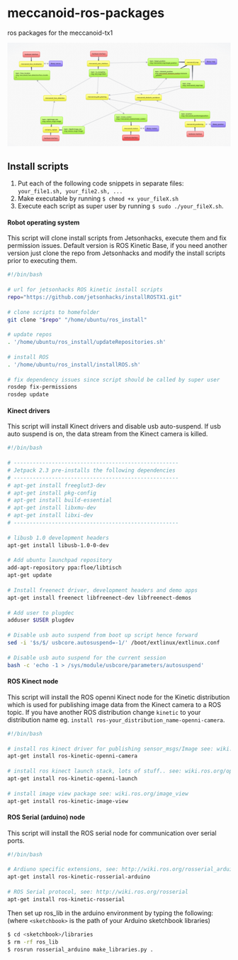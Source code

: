 # meccanoid-ros-packages

ros packages for the meccanoid-tx1

![Screenshot](ros-packages-basic-idea.png)


## Install scripts

1. Put each of the following code snippets in separate files: ` your_file1.sh, your_file2.sh, ...` 
2. Make executable by running `$ chmod +x your_fileX.sh`
3. Execute each script as super user by running `$ sudo ./your_fileX.sh`.

#### Robot operating system

This script will clone install scripts from Jetsonhacks, execute them and fix permission issues. Default version is ROS Kinetic Base, if you need another version just clone the repo from Jetsonhacks and modify the install scripts prior to executing them.

```bash
#!/bin/bash

# url for jetsonhacks ROS kinetic install scripts
repo="https://github.com/jetsonhacks/installROSTX1.git"

# clone scripts to homefolder
git clone "$repo" "/home/ubuntu/ros_install"

# update repos
. '/home/ubuntu/ros_install/updateRepositories.sh'

# install ROS
. '/home/ubuntu/ros_install/installROS.sh'

# fix dependency issues since script should be called by super user
rosdep fix-permissions
rosdep update
```

#### Kinect drivers

This script will install Kinect drivers and disable usb auto-suspend. If usb auto suspend is on, the data stream from the Kinect camera is killed.

```bash
#!/bin/bash

# ----------------------------------------------------
# Jetpack 2.3 pre-installs the following dependencies
# ----------------------------------------------------
# apt-get install freeglut3-dev
# apt-get install pkg-config
# apt-get install build-essential
# apt-get install libxmu-dev
# apt-get install libxi-dev
# ----------------------------------------------------

# libusb 1.0 development headers
apt-get install libusb-1.0-0-dev

# Add ubuntu launchpad repository
add-apt-repository ppa:floe/libtisch
apt-get update

# Install freenect driver, development headers and demo apps
apt-get install freenect libfreenect-dev libfreenect-demos

# Add user to plugdec
adduser $USER plugdev

# Disable usb auto suspend from boot up script hence forward
sed -i '$s/$/ usbcore.autosuspend=-1/' /boot/extlinux/extlinux.conf

# Disable usb auto suspend for the current session 
bash -c 'echo -1 > /sys/module/usbcore/parameters/autosuspend'
```

#### ROS Kinect node

This script will install the ROS openni Kinect node for the Kinetic distribution which is used for publishing image data from the Kinect camera to a ROS topic. If you have another ROS distribution change `kinetic` to your distribution name eg. `install ros-your_distribution_name-openni-camera`.

```bash
#!/bin/bash

# install ros kinect driver for publishing sensor_msgs/Image see: wiki.ros.org/openni_camera
apt-get install ros-kinetic-openni-camera

# install ros kinect launch stack, lots of stuff.. see: wiki.ros.org/openni_launch
apt-get install ros-kinetic-openni-launch

# install image view package see: wiki.ros.org/image_view
apt-get install ros-kinetic-image-view
```

#### ROS Serial (arduino) node

This script will install the ROS serial node for communication over serial ports.

```bash
#!/bin/bash

# Ardiuno specific extensions, see: http://wiki.ros.org/rosserial_arduino
apt-get install ros-kinetic-rosserial-arduino

# ROS Serial protocol, see: http://wiki.ros.org/rosserial
apt-get install ros-kinetic-rosserial
```

Then set up ros_lib in the arduino environment by typing the following: (where `<sketchbook>` is the path of your Arduino sketchbook libraries)
 
```bash
$ cd <sketchbook>/libraries
$ rm -rf ros_lib
$ rosrun rosserial_arduino make_libraries.py .
```
